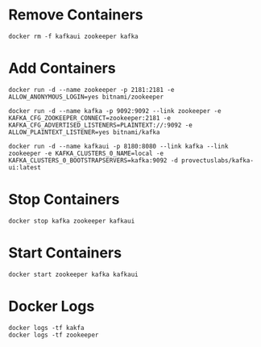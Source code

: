 # Remove Containers
```
docker rm -f kafkaui zookeeper kafka
```
# Add Containers
```
docker run -d --name zookeeper -p 2181:2181 -e ALLOW_ANONYMOUS_LOGIN=yes bitnami/zookeeper

docker run -d --name kafka -p 9092:9092 --link zookeeper -e KAFKA_CFG_ZOOKEEPER_CONNECT=zookeeper:2181 -e KAFKA_CFG_ADVERTISED_LISTENERS=PLAINTEXT://:9092 -e ALLOW_PLAINTEXT_LISTENER=yes bitnami/kafka

docker run -d --name kafkaui -p 8180:8080 --link kafka --link zookeeper -e KAFKA_CLUSTERS_0_NAME=local -e KAFKA_CLUSTERS_0_BOOTSTRAPSERVERS=kafka:9092 -d provectuslabs/kafka-ui:latest
```

# Stop Containers
```
docker stop kafka zookeeper kafkaui
```

# Start Containers  
```
docker start zookeeper kafka kafkaui
```

# Docker Logs
```
docker logs -tf kakfa
docker logs -tf zookeeper
```
